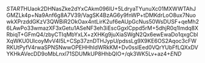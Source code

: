 $START$HUaok2DHNasZke2dYxCAkm096lU+5LdryaTYunuXc01MXWWTAhJGMZLk4p+Na9Anf6g8A7V39/VagSK4BzAG6y9fnWP+tDMKdrLoO8ux7NuowkXPrzddGKzV3QWBiR2OkOax4ntLirK2uf6eAUpGcNus50WsDUSF+qeMh26LAwPo33wmazXF3xGetu1ASeNF3eh3iEscGgxlCppd5rM+5dhjR0q1lmdq8XRbiqT+GFmQ4/zbyCTIqMbYxLX+zXHKg9juXiaSWgN2Qx6ewEwaDo1qxgCblXqWKU0UIcoyMvV4I5L+CSp37znDTHJypU/pdssLg9X9KE6OS2Aqoc3cFWRKUtPyfV4rwaSPNSNwwOPEHHhIdWRkKM+Dv0ssIEed0VQrYUbFfLQXxDVYKHkAVecDD9oMbLnxl71SDUMkUP8HhbQIO+/qk3WK5Lv+az4+$END$